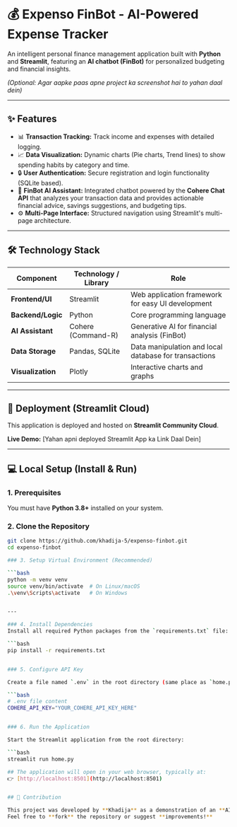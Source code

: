 # 💰 Expenso FinBot - AI-Powered Expense Tracker

An intelligent personal finance management application built with **Python** and **Streamlit**, featuring an **AI chatbot (FinBot)** for personalized budgeting and financial insights.

*(Optional: Agar aapke paas apne project ka screenshot hai to yahan daal dein)*

---

## ✨ Features

- 📊 **Transaction Tracking:** Track income and expenses with detailed logging.  
- 📈 **Data Visualization:** Dynamic charts (Pie charts, Trend lines) to show spending habits by category and time.  
- 🔒 **User Authentication:** Secure registration and login functionality (SQLite based).  
- 🤖 **FinBot AI Assistant:** Integrated chatbot powered by the **Cohere Chat API** that analyzes your transaction data and provides actionable financial advice, savings suggestions, and budgeting tips.  
- ⚙️ **Multi-Page Interface:** Structured navigation using Streamlit's multi-page architecture.  

---

## 🛠️ Technology Stack

| Component | Technology / Library | Role |
|------------|----------------------|------|
| **Frontend/UI** | Streamlit | Web application framework for easy UI development |
| **Backend/Logic** | Python | Core programming language |
| **AI Assistant** | Cohere (Command-R) | Generative AI for financial analysis (FinBot) |
| **Data Storage** | Pandas, SQLite | Data manipulation and local database for transactions |
| **Visualization** | Plotly | Interactive charts and graphs |

---

## 🚀 Deployment (Streamlit Cloud)

This application is deployed and hosted on **Streamlit Community Cloud**.

**Live Demo:** [Yahan apni deployed Streamlit App ka Link Daal Dein]

---

## 💻 Local Setup (Install & Run)

### 1. Prerequisites
You must have **Python 3.8+** installed on your system.

### 2. Clone the Repository
```bash
git clone https://github.com/khadija-5/expenso-finbot.git
cd expenso-finbot

### 3. Setup Virtual Environment (Recommended)

```bash
python -m venv venv
source venv/bin/activate  # On Linux/macOS
.\venv\Scripts\activate   # On Windows


---

### 4. Install Dependencies  
Install all required Python packages from the `requirements.txt` file:  

```bash
pip install -r requirements.txt


### 5. Configure API Key  

Create a file named `.env` in the root directory (same place as `home.py`) and add your Cohere API key:  

```bash
# .env file content
COHERE_API_KEY="YOUR_COHERE_API_KEY_HERE"


### 6. Run the Application  

Start the Streamlit application from the root directory:  

```bash
streamlit run home.py

## The application will open in your web browser, typically at:  
👉 [http://localhost:8501](http://localhost:8501)


## 🤝 Contribution  

This project was developed by **Khadija** as a demonstration of an **AI-enhanced application**.  
Feel free to **fork** the repository or suggest **improvements!**



